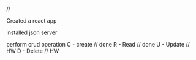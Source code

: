 //

Created a react app

installed json server 

perform crud operation 
C - create  // done
R - Read    // done
U - Update  //  HW
D - Delete  //  HW



